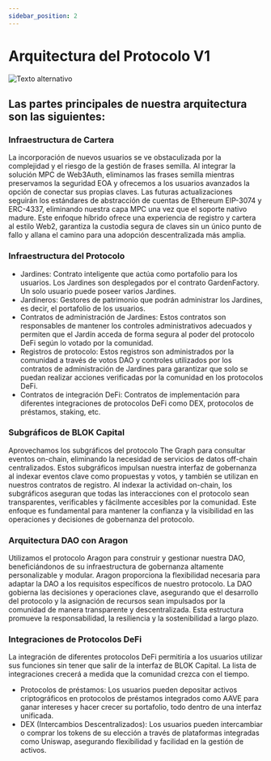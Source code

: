 ```yaml
---
sidebar_position: 2   
---
```


# Arquitectura del Protocolo V1

![Texto alternativo](/img/architect.png)

## Las partes principales de nuestra arquitectura son las siguientes:

### Infraestructura de Cartera
La incorporación de nuevos usuarios se ve obstaculizada por la complejidad y el riesgo de la gestión de frases semilla. Al integrar la solución MPC de Web3Auth, eliminamos las frases semilla mientras preservamos la seguridad EOA y ofrecemos a los usuarios avanzados la opción de conectar sus propias claves. Las futuras actualizaciones seguirán los estándares de abstracción de cuentas de Ethereum EIP-3074 y ERC-4337, eliminando nuestra capa MPC una vez que el soporte nativo madure. Este enfoque híbrido ofrece una experiencia de registro y cartera al estilo Web2, garantiza la custodia segura de claves sin un único punto de fallo y allana el camino para una adopción descentralizada más amplia.

### Infraestructura del Protocolo

- Jardines: Contrato inteligente que actúa como portafolio para los usuarios. Los Jardines son desplegados por el contrato GardenFactory. Un solo usuario puede poseer varios Jardines.
- Jardineros: Gestores de patrimonio que podrán administrar los Jardines, es decir, el portafolio de los usuarios.
- Contratos de administración de Jardines: Estos contratos son responsables de mantener los controles administrativos adecuados y permiten que el Jardín acceda de forma segura al poder del protocolo DeFi según lo votado por la comunidad.
- Registros de protocolo: Estos registros son administrados por la comunidad a través de votos DAO y controles utilizados por los contratos de administración de Jardines para garantizar que solo se puedan realizar acciones verificadas por la comunidad en los protocolos DeFi.
- Contratos de integración DeFi: Contratos de implementación para diferentes integraciones de protocolos DeFi como DEX, protocolos de préstamos, staking, etc.

### Subgráficos de BLOK Capital
Aprovechamos los subgráficos del protocolo The Graph para consultar eventos on-chain, eliminando la necesidad de servicios de datos off-chain centralizados. Estos subgráficos impulsan nuestra interfaz de gobernanza al indexar eventos clave como propuestas y votos, y también se utilizan en nuestros contratos de registro. Al indexar la actividad on-chain, los subgráficos aseguran que todas las interacciones con el protocolo sean transparentes, verificables y fácilmente accesibles por la comunidad. Este enfoque es fundamental para mantener la confianza y la visibilidad en las operaciones y decisiones de gobernanza del protocolo.

### Arquitectura DAO con Aragon
Utilizamos el protocolo Aragon para construir y gestionar nuestra DAO, beneficiándonos de su infraestructura de gobernanza altamente personalizable y modular. Aragon proporciona la flexibilidad necesaria para adaptar la DAO a los requisitos específicos de nuestro protocolo. La DAO gobierna las decisiones y operaciones clave, asegurando que el desarrollo del protocolo y la asignación de recursos sean impulsados por la comunidad de manera transparente y descentralizada. Esta estructura promueve la responsabilidad, la resiliencia y la sostenibilidad a largo plazo.

### Integraciones de Protocolos DeFi
La integración de diferentes protocolos DeFi permitiría a los usuarios utilizar sus funciones sin tener que salir de la interfaz de BLOK Capital. La lista de integraciones crecerá a medida que la comunidad crezca con el tiempo.
- Protocolos de préstamos: Los usuarios pueden depositar activos criptográficos en protocolos de préstamos integrados como AAVE para ganar intereses y hacer crecer su portafolio, todo dentro de una interfaz unificada.
- DEX (Intercambios Descentralizados): Los usuarios pueden intercambiar o comprar los tokens de su elección a través de plataformas integradas como Uniswap, asegurando flexibilidad y facilidad en la gestión de activos. 